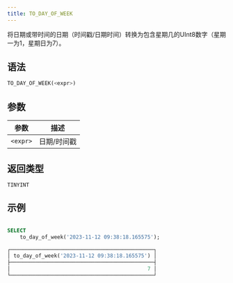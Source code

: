 ```yaml
---
title: TO_DAY_OF_WEEK
---
```


将日期或带时间的日期（时间戳/日期时间）转换为包含星期几的UInt8数字（星期一为1，星期日为7）。

## 语法

```sql
TO_DAY_OF_WEEK(<expr>)
```

## 参数

| 参数      | 描述           |
|-----------|----------------|
| `<expr>`  | 日期/时间戳    |

## 返回类型

`TINYINT`

## 示例

```sql

SELECT
    to_day_of_week('2023-11-12 09:38:18.165575');

┌──────────────────────────────────────────────┐
│ to_day_of_week('2023-11-12 09:38:18.165575') │
├──────────────────────────────────────────────┤
│                                            7 │
└──────────────────────────────────────────────┘
```